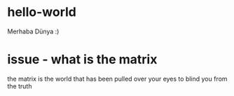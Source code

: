 # hello-world
Merhaba Dünya :)

# issue - what is the matrix
the matrix is the world that has been pulled over your eyes to blind you from the truth
